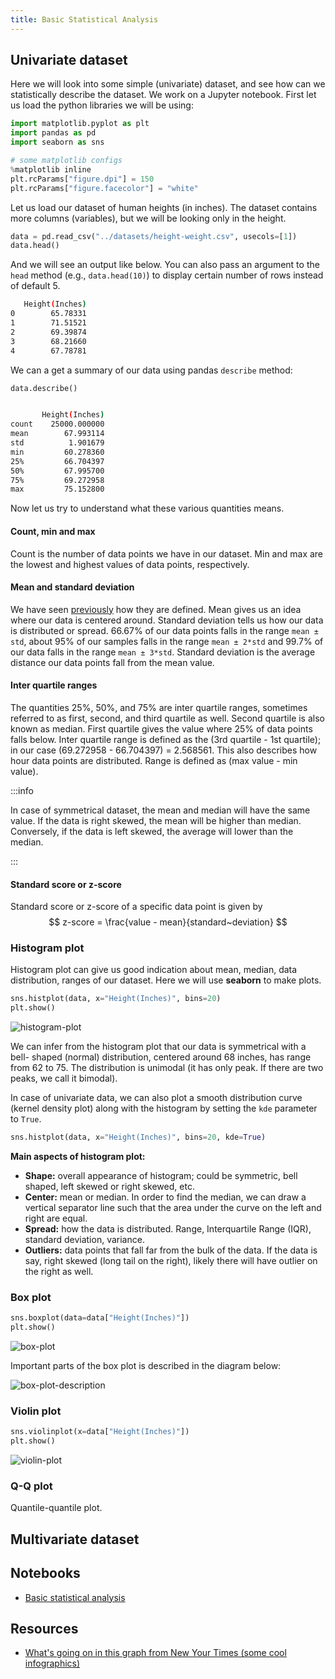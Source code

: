```yaml
---
title: Basic Statistical Analysis
---
```

## Univariate dataset
Here we will look into some simple (univariate) dataset, and see how can we
statistically describe the dataset. We work on a Jupyter notebook. First let us
load the python libraries we will be using:

```py
import matplotlib.pyplot as plt
import pandas as pd
import seaborn as sns

# some matplotlib configs
%matplotlib inline
plt.rcParams["figure.dpi"] = 150
plt.rcParams["figure.facecolor"] = "white"
```

Let us load our dataset of human heights (in inches). The dataset contains more
columns (variables), but we will be looking only in the height.

```py
data = pd.read_csv("../datasets/height-weight.csv", usecols=[1])
data.head()
```

And we will see an output like below. You can also pass an argument to the
`head` method (e.g., `data.head(10)`) to display certain number of rows instead
of default 5.

```bash
   Height(Inches)
0        65.78331
1        71.51521
2        69.39874
3        68.21660
4        67.78781
```

We can a get a summary of our data using pandas `describe` method:

```py
data.describe()
```

```bash

       Height(Inches)
count    25000.000000
mean        67.993114
std          1.901679
min         60.278360
25%         66.704397
50%         67.995700
75%         69.272958
max         75.152800
```

Now let us try to understand what these various quantities means.

#### Count, min and max
Count is the number of data points we have in our dataset. Min and max are the
lowest and highest values of data points, respectively.

#### Mean and standard deviation
We have seen [previously](./probability-statistics.md) how they are defined.
Mean gives us an idea where our data is centered around. Standard deviation
tells us how our data is distributed or spread. 66.67% of our data points falls
in the range `mean ± std`, about 95% of our samples falls in the range
`mean ± 2*std` and 99.7% of our data falls in the range `mean ± 3*std`. Standard
deviation is the average distance our data points fall from the mean value.

#### Inter quartile ranges
The quantities 25%, 50%, and 75% are inter quartile ranges, sometimes referred
to as first, second, and third quartile as well. Second quartile is also known
as median. First quartile gives the value where 25% of data points falls below.
Inter quartile range is defined as the (3rd quartile - 1st quartile); in our
case (69.272958 - 66.704397) = 2.568561. This also describes how hour data
points are distributed. Range is defined as (max value - min value).

:::info

In case of symmetrical dataset, the mean and median will have the same value. If
the data is right skewed, the mean will be higher than median. Conversely, if
the data is left skewed, the average will lower than the median.

:::

#### Standard score or z-score
Standard score or z-score of a specific data point is given by
$$
z-score = \frac{value - mean}{standard~deviation}
$$

### Histogram plot
Histogram plot can give us good indication about mean, median, data
distribution, ranges of our dataset. Here we will use **seaborn** to make plots.

```py
sns.histplot(data, x="Height(Inches)", bins=20)
plt.show()
```

![histogram-plot](/img/stat-histogram.png)

We can infer from the histogram plot that our data is symmetrical with a bell-
shaped (normal) distribution, centered around 68 inches, has range from 62 to
75. The distribution is unimodal (it has only peak. If there are two peaks, we
call it bimodal).

In case of univariate data, we can also plot a smooth distribution curve (kernel
density plot) along with the histogram by setting the `kde` parameter to `True`.

```py
sns.histplot(data, x="Height(Inches)", bins=20, kde=True)
```

**Main aspects of histogram plot:**
- **Shape:** overall appearance of histogram; could be symmetric, bell shaped,
left skewed or right skewed, etc.
- **Center:** mean or median. In order to find the median, we can draw a
vertical separator line such that the area under the curve on the left and right
are equal.
- **Spread:** how the data is distributed. Range, Interquartile Range (IQR),
standard deviation, variance.
- **Outliers:** data points that fall far from the bulk of the data. If the data
is say, right skewed (long tail on the right), likely there will have outlier on
the right as well.

### Box plot

```py
sns.boxplot(data=data["Height(Inches)"])
plt.show()
```

![box-plot](/img/stat-boxplot.png)

Important parts of the box plot is described in the diagram below:

![box-plot-description](/img/stat-boxplot-description.png)

### Violin plot

```py
sns.violinplot(x=data["Height(Inches)"])
plt.show()
```

![violin-plot](/img/stat-violin-plot.png)

### Q-Q plot
Quantile-quantile plot.

## Multivariate dataset

## Notebooks
- [Basic statistical analysis](
https://github.com/pranabdas/machine-learning/blob/master/notebooks/basic-stat.ipynb)

## Resources
- [What's going on in this graph from New Your Times (some cool infographics)](
https://www.nytimes.com/column/whats-going-on-in-this-graph)
